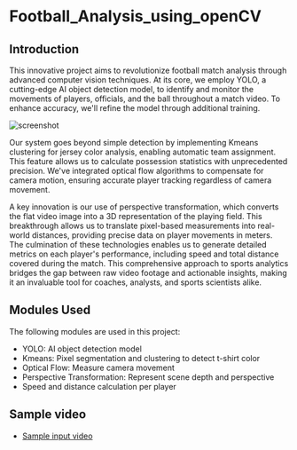 # Football_Analysis_using_openCV

## Introduction
This innovative project aims to revolutionize football match analysis through advanced computer vision techniques. At its core, we employ YOLO, a cutting-edge AI object detection model, to identify and monitor the movements of players, officials, and the ball throughout a match video. To enhance accuracy, we'll refine the model through additional training.

![screenshot](https://github.com/user-attachments/assets/56f5cdb2-71c6-4c16-a140-9bafc26c1556)

Our system goes beyond simple detection by implementing Kmeans clustering for jersey color analysis, enabling automatic team assignment. This feature allows us to calculate possession statistics with unprecedented precision. We've integrated optical flow algorithms to compensate for camera motion, ensuring accurate player tracking regardless of camera movement.

A key innovation is our use of perspective transformation, which converts the flat video image into a 3D representation of the playing field. This breakthrough allows us to translate pixel-based measurements into real-world distances, providing precise data on player movements in meters.
The culmination of these technologies enables us to generate detailed metrics on each player's performance, including speed and total distance covered during the match. This comprehensive approach to sports analytics bridges the gap between raw video footage and actionable insights, making it an invaluable tool for coaches, analysts, and sports scientists alike.



## Modules Used
The following modules are used in this project:
- YOLO: AI object detection model
- Kmeans: Pixel segmentation and clustering to detect t-shirt color
- Optical Flow: Measure camera movement
- Perspective Transformation: Represent scene depth and perspective
- Speed and distance calculation per player

## Sample video
-  [Sample input video](https://drive.google.com/file/d/1Y-BULOsOt-8FRHFEt7JaxxIVEre9p5Md/view?usp=sharing)

